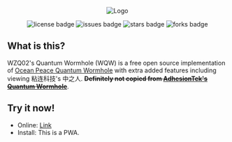 <p align="center">
<img src="https://wzq02.tk:893/quantumwormhole/logo.png" alt="Logo">
</p>

<p align="center">

<img src="https://img.shields.io/badge/License-WTFPL-brightgreen.svg?style=for-the-badge" alt="license badge">
<img src="https://img.shields.io/github/issues/AdhesionTek/Quantum-Wormhole?style=for-the-badge" alt="issues badge"> 
<img src="https://img.shields.io/github/stars/AdhesionTek/Quantum-Wormhole?style=for-the-badge" alt="stars badge"> 
<img src="https://img.shields.io/github/forks/AdhesionTek/Quantum-Wormhole?style=for-the-badge" alt="forks badge"> 
  
</p>

## What is this?

WZQ02's Quantum Wormhole (WQW) is a free open source implementation of [Ocean Peace Quantum Wormhole](https://en.oceanpeace.com.cn/static/product-detail.html) with extra added features including viewing 粘连科技's 中之人. ~~**Definitely not copied from [AdhesionTek's Quantum Wormhole](https://github.com/AdhesionTek/Quantum-Wormhole)**~~.

## Try it now!

- Online: [Link](https://wzq02.tk:893/quantumwormhole/)
- Install: This is a PWA.
